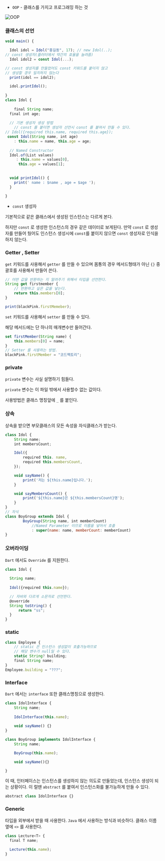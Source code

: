 
- `OOP` - 클래스를 가지고 프로그래밍 하는 것

![OOP](https://github.com/awse2050/TIL/blob/main/Flutter/Dart/img/12312.PNG)


### 클래스의 선언

```jsx
void main() {

  Idol idol = Idol("홍길동", 17); // new Idol(..);
// const 생성자(플러터에서 약간의 효율을 늘려줌)
  Idol idol2 = const Idol(...); 

// const 생성자를 만들었어도 const 키워드를 붙이지 않고
// 생성할 경우 일치하지 않는다
  print(idol == idol2);

  idol.printIdol();
  
}
class Idol {
  
	final String name;
  final int age;
  
  // 기본 생성자 생성 방법
	// const 를 붙이면 생성자 선언시 const 를 붙여서 만들 수 있다.
// Idol({required this.name, required this.age});
 const Idol(String name, int age) 
    : this.name = name, this.age = age;
  
  // Named Constructor
  Idol.of(List values) 
     : this.name = values[0],
      this.age = values[1];
  
  
  void printIdol() {
    print(' name : $name , age = $age ');
  }
  
}
```

- `const` 생성자

기본적으로 같은 클래스에서 생성된 인스턴스는 다르게 본다.

하지만 `const` 로 생성한 인스턴스의 경우 같은 데이터로 보게된다.  만약 `const` 로 생성자를 만들어 뒀어도 인스턴스 생성시에 `const`를 붙이지 않으면 `const` 생성자로 인식을 하지 않는다.

### Getter , Setter

`get` 키워드를 사용해서 `getter` 를 만들 수 있으며 몸통의 경우 메서드형태가 아닌 `{}` 중괄호를 사용해서 만들어 쓴다.

```jsx
// 어떤 값을 반환하는 지 알려주기 위해서 타입을 선언한다.
String get firstmember {
	// 반환하고 싶은 값을 넣는다.
	return this.members[0];
}

print(blackPink.firstMemeber);
```

`set` 키워드를 사용해서 `setter` 를 만들 수 있다.

해당 메서드에는 단 하나의 매개변수만 들어간다.

```jsx
set firstMember(String name) {
	this.members[0] = name;
}
// Setter 를 사용하는 방법.
blackPink.firstMember = "코드팩토리";
```

### private

`private` 변수는 사실 설명하기 힘들다.

`private` 변수는 이 파일 밖에서 사용할수 없는 값이다.

사용방법은 클래스 명칭앞에 `_` 를 붙인다.

### 상속

상속을 받으면 부모클래스의 모든 속성을 자식클래스가 받는다.

```jsx
class Idol {
	String name;
	int membersCount;

	Idol({
		required this. name,
		required this.membersCount,
	});

	void sayName() {
		print('저는 ${this.name}입니다.');
	}

	void sayMembersCount() {
		print('${this.name}은 ${this.membersCount}명');
	}
}
// 자식
class BoyGroup extends Idol {
		BoyGroup(String name, int memberCount)
			//Named Parameter 이므로 이름을 넣어서 호출
			: super(name: name, memberCount: memberCount)
}

```

### 오버라이딩

`Dart` 에서도 `Override` 를 지원한다.

```jsx
class Idol {
  
  String name;
  
  Idol({required this.name});

  // 자바와 다르게 소문자로 선언한다.
  @override
  String toString() {
      return "ss";
  }
}
```

### static

```jsx
class Employee {
	// static 은 인스턴스 생성없이 호출가능하므로
	// 해당 변수가 null일 수 있다.
	static String? building;
	final String name;
}
Employee.building = "???";

```

### Interface

`Dart` 에서는 `interface` 또한 클래스명칭으로 생성한다.

```jsx
class IdolInterface {
	String name;
	
	IdolInterface(this.name);
		
	void sayName() {}
}

class BoyGroup implements IdolInterface {
	String name;

	BoyGroup(this.name);

	void sayName(){}

}
```

이 때, 인터페이스는 인스턴스를 생성하지 않는 의도로 만들었는데, 인스턴스 생성이 되는 상황이다. 이 럴땐 `abstract` 를 붙여서 인스턴스화를 불가능하게 만들 수 있다.

```jsx
abstract class IdolInterface {}
```

### Generic

타입을 외부에서 받을 때 사용한다. `Java` 에서 사용하는 방식과 비슷하다. 클래스 이름 옆에 `<>` 를 사용한다.

```jsx
class Lecture<T> {
  final T name;
  
  Lecture(this.name);
}
```

